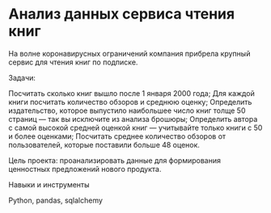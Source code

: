 # Анализ данных сервиса чтения книг

На волне коронавирусных ограничений компания прибрела крупный сервис для чтения книг по подписке.

Задачи:

Посчитать сколько книг вышло после 1 января 2000 года; 
Для каждой книги посчитать количество обзоров и среднюю оценку; 
Определить издательство, которое выпустило наибольшее число книг толще 50 страниц — так вы исключите из анализа брошюры; 
Определить автора с самой высокой средней оценкой книг — учитывайте только книги с 50 и более оценками; 
Посчитать среднее количество обзоров от пользователей, которые поставили больше 48 оценок.

Цель проекта: проанализировать данные для формирования ценностных предложений нового продукта.

Навыки и инструменты

Python, pandas, sqlalchemy
